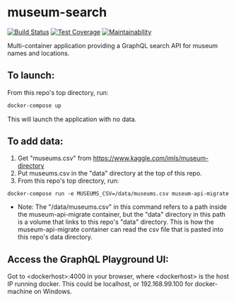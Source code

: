 # museum-search
[![Build Status](https://travis-ci.org/PoffM/museum-search.svg?branch=master)](https://travis-ci.org/PoffM/museum-search)
[![Test Coverage](https://api.codeclimate.com/v1/badges/9e855a9c995a3c935ecd/test_coverage)](https://codeclimate.com/github/PoffM/museum-search/test_coverage)
[![Maintainability](https://api.codeclimate.com/v1/badges/9e855a9c995a3c935ecd/maintainability)](https://codeclimate.com/github/PoffM/museum-search/maintainability)

Multi-container application providing a GraphQL search API for museum names and locations.

## To launch:

From this repo's top directory, run:

```bash
docker-compose up
```

This will launch the application with no data.

## To add data:

1. Get "museums.csv" from https://www.kaggle.com/imls/museum-directory
2. Put museums.csv in the "data" directory at the top of this repo.
3. From this repo's top directory, run:

```
docker-compose run -e MUSEUMS_CSV=/data/museums.csv museum-api-migrate
```

- Note: The "/data/museums.csv" in this command refers to a path inside the museum-api-migrate container, but the "data" directory in this path is a volume that links to this repo's "data" directory. This is how the museum-api-migrate container can read the csv file that is pasted into this repo's data directory.

## Access the GraphQL Playground UI:

Got to \<dockerhost\>:4000 in your browser, where \<dockerhost\> is the host IP running docker. This could be localhost, or 192.168.99.100 for docker-machine on Windows.
